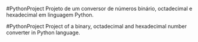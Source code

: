 #PythonProject
Projeto de um conversor de números binário, octadecimal e hexadecimal em linguagem Python.


#PythonProject
Project of a binary, octadecimal and hexadecimal number converter in Python language.

